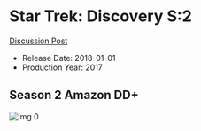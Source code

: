 # Star Trek: Discovery S:2

[Discussion Post](https://www.avsforum.com/threads/bass-eq-for-filtered-movies.2995212/post-57657252)

* Release Date: 2018-01-01
* Production Year: 2017

## Season 2 Amazon DD+

![img 0](https://i.imgur.com/8QVgyg0.jpg)

